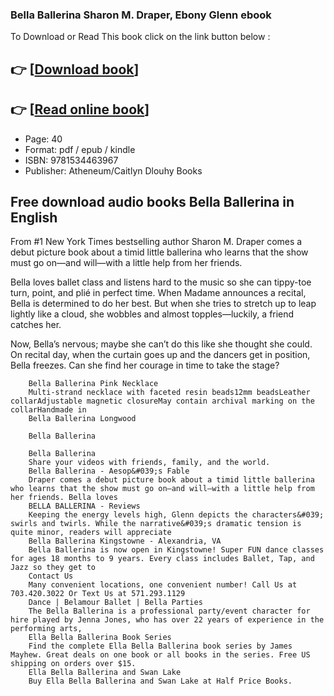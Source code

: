 ### Bella Ballerina Sharon M. Draper, Ebony Glenn ebook

To Download or Read This book click on the link button below :

## 👉  [**[Download book](http://ebooksharez.info/download.php?group=book&from=github.com&id=719289&lnk=1066 "Download book")**]

## 👉  [**[Read online book](http://ebooksharez.info/download.php?group=book&from=github.com&id=719289&lnk=1066 "Read online book")**]


* Page: 40
* Format: pdf / epub / kindle
* ISBN: 9781534463967
* Publisher: Atheneum/Caitlyn Dlouhy Books



## Free download audio books Bella Ballerina in English



From #1 New York Times bestselling author Sharon M. Draper comes a debut picture book about a timid little ballerina who learns that the show must go on—and will—with a little help from her friends.
 
 Bella loves ballet class and listens hard to the music so she can tippy-toe turn, point, and plié in perfect time. When Madame announces a recital, Bella is determined to do her best. But when she tries to stretch up to leap lightly like a cloud, she wobbles and almost topples—luckily, a friend catches her.
 
 Now, Bella’s nervous; maybe she can’t do this like she thought she could. On recital day, when the curtain goes up and the dancers get in position, Bella freezes. Can she find her courage in time to take the stage?


        Bella Ballerina Pink Necklace
        Multi-strand necklace with faceted resin beads12mm beadsLeather collarAdjustable magnetic closureMay contain archival marking on the collarHandmade in 
        Bella Ballerina Longwood
        
        Bella Ballerina
        
        Bella Ballerina
        Share your videos with friends, family, and the world.
        Bella Ballerina - Aesop&#039;s Fable
        Draper comes a debut picture book about a timid little ballerina who learns that the show must go on—and will—with a little help from her friends. Bella loves 
        BELLA BALLERINA - Reviews
        Keeping the energy levels high, Glenn depicts the characters&#039; swirls and twirls. While the narrative&#039;s dramatic tension is quite minor, readers will appreciate 
        Bella Ballerina Kingstowne - Alexandria, VA
        Bella Ballerina is now open in Kingstowne! Super FUN dance classes for ages 18 months to 9 years. Every class includes Ballet, Tap, and Jazz so they get to 
        Contact Us
        Many convenient locations, one convenient number! Call Us at 703.420.3022 Or Text Us at 571.293.1129
        Dance | Belamour Ballet | Bella Parties
        The Bella Ballerina is a professional party/event character for hire played by Jenna Jones, who has over 22 years of experience in the performing arts, 
        Ella Bella Ballerina Book Series
        Find the complete Ella Bella Ballerina book series by James Mayhew. Great deals on one book or all books in the series. Free US shipping on orders over $15.
        Ella Bella Ballerina and Swan Lake
        Buy Ella Bella Ballerina and Swan Lake at Half Price Books.
    




